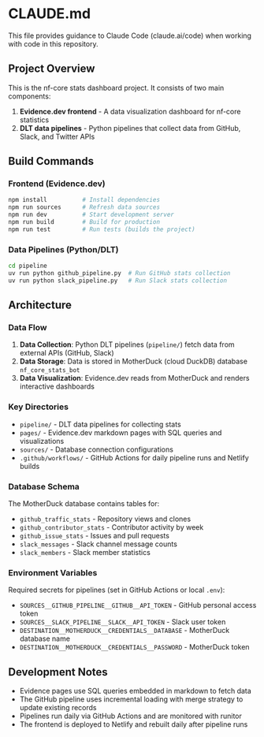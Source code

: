 # CLAUDE.md

This file provides guidance to Claude Code (claude.ai/code) when working with code in this repository.

## Project Overview

This is the nf-core stats dashboard project. It consists of two main components:
1. **Evidence.dev frontend** - A data visualization dashboard for nf-core statistics
2. **DLT data pipelines** - Python pipelines that collect data from GitHub, Slack, and Twitter APIs

## Build Commands

### Frontend (Evidence.dev)
```bash
npm install          # Install dependencies
npm run sources      # Refresh data sources
npm run dev          # Start development server
npm run build        # Build for production
npm run test         # Run tests (builds the project)
```

### Data Pipelines (Python/DLT)
```bash
cd pipeline
uv run python github_pipeline.py  # Run GitHub stats collection
uv run python slack_pipeline.py   # Run Slack stats collection
```

## Architecture

### Data Flow
1. **Data Collection**: Python DLT pipelines (`pipeline/`) fetch data from external APIs (GitHub, Slack)
2. **Data Storage**: Data is stored in MotherDuck (cloud DuckDB) database `nf_core_stats_bot`
3. **Data Visualization**: Evidence.dev reads from MotherDuck and renders interactive dashboards

### Key Directories
- `pipeline/` - DLT data pipelines for collecting stats
- `pages/` - Evidence.dev markdown pages with SQL queries and visualizations
- `sources/` - Database connection configurations
- `.github/workflows/` - GitHub Actions for daily pipeline runs and Netlify builds

### Database Schema
The MotherDuck database contains tables for:
- `github_traffic_stats` - Repository views and clones
- `github_contributor_stats` - Contributor activity by week
- `github_issue_stats` - Issues and pull requests
- `slack_messages` - Slack channel message counts
- `slack_members` - Slack member statistics

### Environment Variables
Required secrets for pipelines (set in GitHub Actions or local `.env`):
- `SOURCES__GITHUB_PIPELINE__GITHUB__API_TOKEN` - GitHub personal access token
- `SOURCES__SLACK_PIPELINE__SLACK__API_TOKEN` - Slack user token
- `DESTINATION__MOTHERDUCK__CREDENTIALS__DATABASE` - MotherDuck database name
- `DESTINATION__MOTHERDUCK__CREDENTIALS__PASSWORD` - MotherDuck token

## Development Notes

- Evidence pages use SQL queries embedded in markdown to fetch data
- The GitHub pipeline uses incremental loading with merge strategy to update existing records
- Pipelines run daily via GitHub Actions and are monitored with runitor
- The frontend is deployed to Netlify and rebuilt daily after pipeline runs